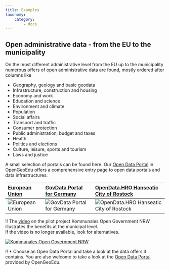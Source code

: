 ```yaml
---
title: Examples
taxonomy:
    category:
        - docs
---
```


## Open administrative data - from the EU to the municipality

On the most different administrative level from the EU up to the municipality numerous offers of open administrative data are found, mostly ordered after columns like
* Geography, geology and basic geodata
* Infrastructure, construction and housing
* Economy and work
* Education and science
* Environment and climate
* Population
* Social affairs
* Transport and traffic
* Consumer protection
* Public administration, budget and taxes
* Health
* Politics and elections
* Culture, leisure, sports and tourism
* Laws and justice

A small selection of portals can be found here. Our  [Open Data Portal](https://portal.opengeoedu.de/) in OpenGeoEdu offers a comprehensive entry page to open data portals and data infrastructures.

| [**European Union**](https://www.europeandataportal.eu/)| [**GovData Portal for Germany**](https://www.govdata.de/) | [**OpenData.HRO Hanseatic City of Rostock**](https://www.opendata-hro.de/) |
| :-- | :-- | :-- |
| ![European Union](europeandataportal.png?lightbox&resize=200,200) | ![GovData Portal for Germany](openGOVdata_D.png?lightbox&resize=200,200) | ![OpenData.HRO Hanseatic City of Rostock](opendata.HRO.png?lightbox&resize=200,200)

!! The [video](https://open.nrw/abschlussfilm-zum-pilotprojekt-kommunales-open-government-nrw) on the pilot project Kommunales Open Government NRW illustrates the benefits at the municipal level. <br><span class="small"> If the video is no longer available, look for alternatives.

[![](OGDNRW.png?resize=300&classes=caption "Kommunales Open Government NRW")](https://open.nrw/abschlussfilm-zum-pilotprojekt-kommunales-open-government-nrw)


!! * Choose an Open Data Portal and take a look at the data offers it contains. You are also welcome to take a look at the [Open Data Portal](https://portal.opengeoedu.de/) provided by OpenGeoEdu. 

